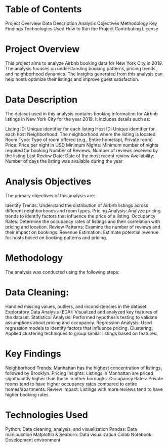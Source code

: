 # Table of Contents
Project Overview
Data Description
Analysis Objectives
Methodology
Key Findings
Technologies Used
How to Run the Project
Contributing
License
# Project Overview
This project aims to analyze Airbnb booking data for New York City in 2019. The analysis focuses on understanding booking patterns, pricing trends, and neighborhood dynamics. The insights generated from this analysis can help hosts optimize their listings and improve guest satisfaction.

# Data Description
The dataset used in this analysis contains booking information for Airbnb listings in New York City for the year 2019. It includes details such as:

Listing ID: Unique identifier for each listing
Host ID: Unique identifier for each host
Neighborhood: The neighborhood where the listing is located
Room Type: Type of room offered (e.g., Entire home/apt, Private room)
Price: Price per night in USD
Minimum Nights: Minimum number of nights required for booking
Number of Reviews: Number of reviews received by the listing
Last Review Date: Date of the most recent review
Availability: Number of days the listing was available during the year
# Analysis Objectives
The primary objectives of this analysis are:

Identify Trends: Understand the distribution of Airbnb listings across different neighborhoods and room types.
Pricing Analysis: Analyze pricing trends to identify factors that influence the price of a listing.
Occupancy Rates: Determine the occupancy rates of listings and their correlation with pricing and location.
Review Patterns: Examine the number of reviews and their impact on bookings.
Revenue Estimation: Estimate potential revenue for hosts based on booking patterns and pricing.
# Methodology
The analysis was conducted using the following steps:

# Data Cleaning: 
Handled missing values, outliers, and inconsistencies in the dataset.
Exploratory Data Analysis (EDA): Visualized and analyzed key features of the dataset.
Statistical Analysis: Performed hypothesis testing to validate assumptions about pricing and occupancy.
Regression Analysis: Used regression models to identify factors that influence pricing.
Clustering: Applied clustering techniques to group similar listings based on features.
# Key Findings
Neighborhood Trends: Manhattan has the highest concentration of listings, followed by Brooklyn.
Pricing Insights: Listings in Manhattan are priced significantly higher than those in other boroughs.
Occupancy Rates: Private rooms tend to have higher occupancy rates compared to entire homes/apartments.
Review Impact: Listings with more reviews tend to have higher booking rates.
# Technologies Used
Python: Data cleaning, analysis, and visualization
Pandas: Data manipulation
Matplotlib & Seaborn: Data visualization
Colab Notebook: Development environment
